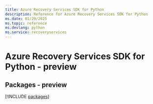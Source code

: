 ```yaml
---
title: Azure Recovery Services SDK for Python
description: Reference for Azure Recovery Services SDK for Python
ms.date: 01/29/2025
ms.topic: reference
ms.devlang: python
ms.service: recoveryservices
---
```

# Azure Recovery Services SDK for Python - preview
## Packages - preview
[!INCLUDE [packages](recovery-services-index.md)]